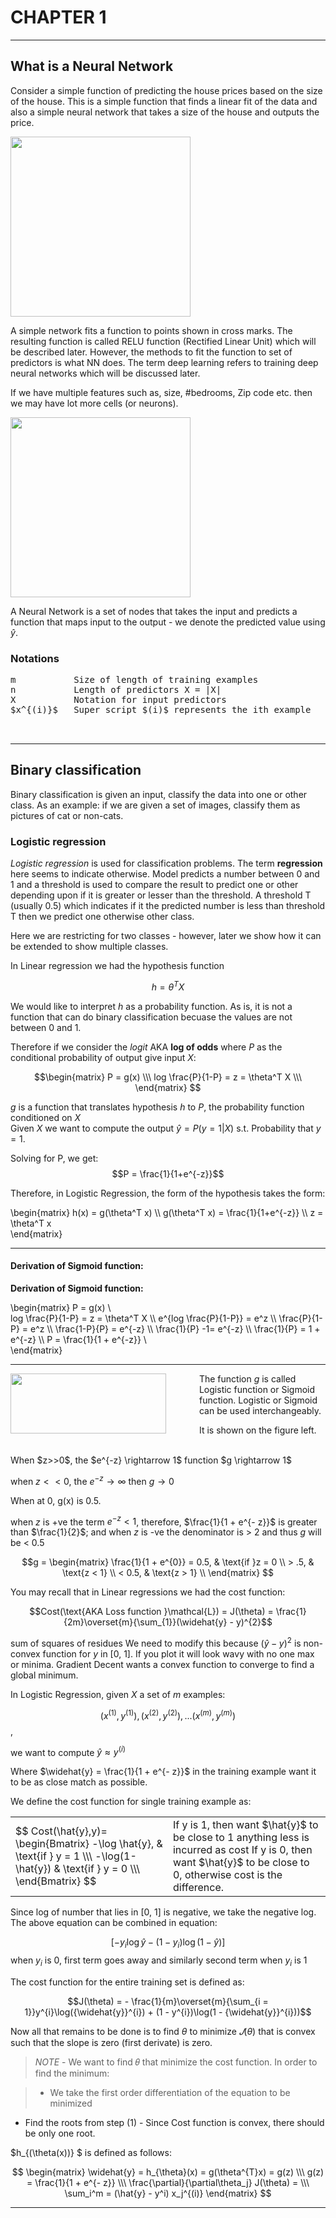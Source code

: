 # CHAPTER 1 

---

## What is a Neural Network

Consider a simple function of predicting the house prices based on the size of the house. This is a simple function that finds a linear fit of the data and also a simple neural network that takes a size of the house and outputs the price.

<img src="/static/media/NNBook/imgs/nn1.png"  style="width: 3in">

A simple network fits a function to points shown in cross marks. The resulting function is called RELU function (Rectified Linear Unit) which will be described later. However, the methods to fit the function to set of predictors is what NN does. The term deep learning refers to training deep neural networks which will be discussed later.


If we have multiple features such as, size, #bedrooms, Zip code etc. then we may have lot more cells (or neurons).

<img src="/static/media/NNBook/imgs/nn2.png"  style="width: 3in">

A Neural Network is a set of nodes that takes the input and predicts a function that maps input to the  output - we denote the predicted value using $\hat{y}$. 


### Notations

<pre>
m			Size of length of training examples	
n			Length of predictors X = |X|
X			Notation for input predictors		
$x^{(i)}$   Super script $(i)$ represents the ith example


</pre> 

---
## Binary classification

Binary classification is given an input, classify the data into one or other class. As an example: if we are given a set of images, classify them as pictures of cat or non-cats.

### Logistic regression

*Logistic regression*   is used for classification problems. The term **regression** here seems to indicate otherwise. Model predicts a number between 0 and 1 and a threshold is used to compare the result to predict one or other depending upon if it is greater or lesser than the threshold. A threshold T (usually 0.5) which indicates if it the predicted number is less than threshold T then we predict one otherwise other class.

Here we are restricting for two classes - however, later we show how it can be extended to show multiple classes.

In Linear regression we had the hypothesis function

$$h = \theta^T X $$ 
                           
We would like to interpret $h$ as a probability function. As is, it is not a function that can do binary classification becuase the values are not between 0 and 1.

Therefore if we consider the *logit* AKA **log of odds** where $P$ as the conditional probability of output give input $X$:

$$\begin{matrix}
P = g(x) \\\
log \frac{P}{1-P} = z = \theta^T X \\\ 
\end{matrix}
$$

$g$ is a function that translates hypothesis $h$ to $P$, the probability function conditioned on $X$		
Given $X$ we want to compute the output  $\hat{y} = P( y = 1 | X )$  s.t. Probability that $y = 1$. 

Solving for P, we get:
			$$P = \frac{1}{1+e^{-z}}$$ 

Therefore, in Logistic Regression, the form of the hypothesis takes the form:

\begin{matrix}
 h(x) = g(\theta^T x) \\\\
 g(\theta^T x) = \frac{1}{1+e^{-z}}  \\\\
 z = \theta^T x  
\end{matrix}

---
#### Derivation of Sigmoid function:

<div class="alert alert-success">
<strong>Derivation of Sigmoid function:</strong> 

\begin{matrix}
P = g(x) \\\
log \frac{P}{1-P} = z = \theta^T X   \\\ 
e^{log \frac{P}{1-P}} = e^z          \\\ 
\frac{P}{1-P} = e^z                  \\\ 
\frac{1-P}{P} = e^{-z}               \\\ 
\frac{1}{P} -1= e^{-z}               \\\ 
\frac{1}{P}   = 1 + e^{-z}           \\\ 
P             = \frac{1}{1 + e^{-z}} \\\
\end{matrix}

----
<img src="/static/media/NNBook/imgs/sigmoid.png" align=left 
     style="width:2.59327in;height:1in; padding-right: 50px;" />

The function $g$ is called Logistic function or Sigmoid function. Logistic or Sigmoid can be used interchangeably.

It is shown on the figure left. 

<br/>
</div>
When $z>>0$, the $e^{-z} \rightarrow 1$ function $g \rightarrow 1$

when $z<<0$, the $e^{-z} \rightarrow \infty$ then $g \rightarrow 0$

When at 0, g(x) is 0.5.

when $z$ is +ve the term $e^{− z} < 1$, therefore, $\frac{1}{1 + e^{- z}}$ is greater than $\frac{1}{2}$; and when $z$ is -ve the denominator is > 2 and thus $g$ will be < 0.5


$$g = \begin{matrix} \frac{1}{1 + e^{0}} = 0.5, & 
\text{if }z = 0 \\ > .5,  & 
\text{z < 1}    \\ < 0.5, & 
\text{z > 1}   \\ 
\end{matrix}
$$

You may recall that in Linear regressions we had the cost function:

$$Cost(\text{AKA Loss function }\mathcal{L}) = J(\theta) = \frac{1}{2m}\overset{m}{\sum_{1}}(\widehat{y} - y)^{2}$$

sum of squares of residues We need to modify this because $(ŷ − y)^2$ is non-convex function for $y$ in [0, 1]. If you plot it will look wavy with no one max or minima. Gradient Decent wants a convex function to converge to find a global minimum.


In Logistic Regression, given $X$ a set of $m$ examples: 
  
$$(x^{(1)}, y^{(1)}), (x^{(2)}, y^{(2)}), ...(x^{(m)}, y^{(m)})$$ , 
  
we want to compute $\hat{y}  \approx y^{(i)}$ 

Where $\widehat{y} = \frac{1}{1 + e^{- z}}$ in the training example want it to be as close match as possible.

We define the cost function for single training example as:


<table border=0  ><tr valign="middle" ><td>  
$$
Cost(\hat{y},y)=
  \begin{Bmatrix}
    -\log \hat{y},     & \text{if  } y = 1 \\\
    -\log(1- \hat{y})  & \text{if  } y = 0 \\\
  \end{Bmatrix}
$$ 
 </td><td> 
If y is 1, then want $\hat{y}$ to be close to 1 anything less is incurred as cost
If y is 0, then want $\hat{y}$ to be close to 0, otherwise cost is the difference.
</td></tr></table> 
   
Since log of number  that lies in [0, 1] is negative, we take the negative log. The above equation can be combined in equation:

$$[ −y_i \log \hat{y} − (1 − y_i) \log(1 − \hat{y})]$$ when $y_i$ is 0, first term goes away and similarly second term when $y_i$ is 1
 
The cost function for the entire training set is defined as:

$$J(\theta) = - \frac{1}{m}\overset{m}{\sum_{i = 1}}y^{i}\log({\widehat{y}}^{i}) + (1 - y^{i})\log(1 - {\widehat{y}}^{i}))$$

Now all that remains to be done is to find $\theta$ to minimize $𝐽(\theta)$ that is convex such that the slope is zero (first derivate) is zero.


> *NOTE* - We want to find  𝜃 that minimize the cost function. In order to find the minimum:

>* We take the first order differentiation of the equation to be minimized
* Find the roots from step (1) - Since Cost function is convex, there should be only one root.
 
 
$h_{(\theta(x))} $ is defined as follows:
  
$$
\begin{matrix}
\widehat{y}  = h_{\theta}(x) = g(\theta^{T}x) = g(z) \\\
g(z)    = \frac{1}{1 + e^{- z}} \\\  
\frac{\partial}{\partial\theta_j} J(\theta) = \\\
 \sum_i^m  = (\hat{y} - y^i) x_j^{(i)}  
\end{matrix}
$$
 
---
 
  